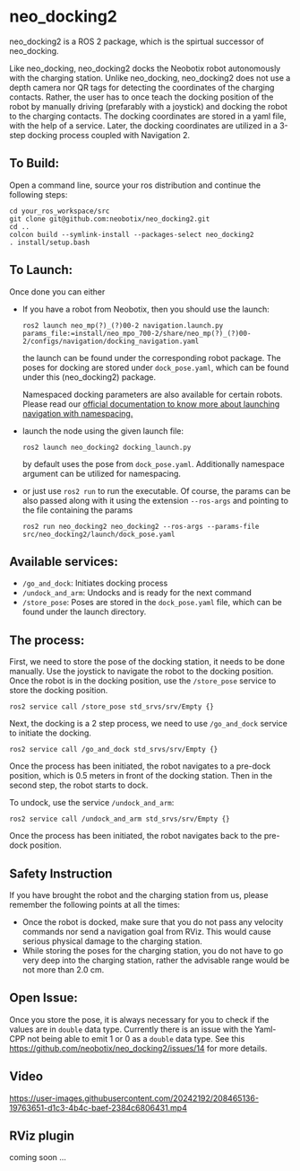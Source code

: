 # neo_docking2

neo_docking2 is a ROS 2 package, which is the spirtual successor of neo_docking.

Like neo_docking, neo_docking2 docks the Neobotix robot autonomously with the charging station. Unlike neo_docking, neo_docking2 does not use a depth camera nor QR tags for detecting the coordinates of the charging contacts. Rather, the user has to once teach the docking position of the robot by manually driving (prefarably with a joystick) and docking the robot to the charging contacts. The docking coordinates are stored in a yaml file, with the help of a service. Later, the docking coordinates are utilized in a 3-step docking process coupled with Navigation 2.


## To Build:

Open a command line, source your ros distribution and continue the following steps:

```
cd your_ros_workspace/src
git clone git@github.com:neobotix/neo_docking2.git
cd ..
colcon build --symlink-install --packages-select neo_docking2
. install/setup.bash
```

## To Launch:

Once done you can either 
  * If you have a robot from Neobotix, then you should use the launch:
 
    ```ros2 launch neo_mp(?)_(?)00-2 navigation.launch.py params_file:=install/neo_mpo_700-2/share/neo_mp(?)_(?)00-2/configs/navigation/docking_navigation.yaml```
    
    the launch can be found under the corresponding robot package. The poses for docking are stored under `dock_pose.yaml`, which can be found under this (neo_docking2) package.

    Namespaced docking parameters are also available for certain robots. Please read our [official documentation to know more about launching navigation with namespacing.](https://neobotix-docs.de/ros/ros1/autonomous_navigation.html)
    
  * launch the node using the given launch file:
  
    ```ros2 launch neo_docking2 docking_launch.py```

    by default uses the pose from  `dock_pose.yaml`. Additionally namespace argument can be utilized for namespacing.
  
  * or just use `ros2 run` to run the executable. Of course, the params can be also passed along with it using the extension `--ros-args` and pointing to the file containing the params
  
    ```ros2 run neo_docking2 neo_docking2 --ros-args --params-file src/neo_docking2/launch/dock_pose.yaml```

## Available services:
  * `/go_and_dock`: Initiates docking process
  * `/undock_and_arm`: Undocks and is ready for the next command
  * `/store_pose`: Poses are stored in the `dock_pose.yaml` file, which can be found under the launch directory. 

## The process:

First, we need to store the pose of the docking station, it needs to be done manually. Use the joystick to navigate the robot to the docking position. Once the robot is in the docking position, use the `/store_pose` service to store the docking position. 

```ros2 service call /store_pose std_srvs/srv/Empty {}```

Next, the docking is a 2 step process, we need to use `/go_and_dock` service to initiate the docking. 

```ros2 service call /go_and_dock std_srvs/srv/Empty {} ```

Once the process has been initiated, the robot navigates to a pre-dock position, which is 0.5 meters in front of the docking station. Then in the second step, the robot starts to dock. 

To undock, use the service `/undock_and_arm`:

```ros2 service call /undock_and_arm std_srvs/srv/Empty {} ```

Once the process has been initiated, the robot navigates back to the pre-dock position.

## Safety Instruction

If you have brought the robot and the charging station from us, please remember the following points at all the times:

 - Once the robot is docked, make sure that you do not pass any velocity commands nor send a navigation goal from RViz. This would cause serious physical damage to the charging station.
 - While storing the poses for the charging station, you do not have to go very deep into the charging station, rather the advisable range would be not more than 2.0 cm.

## Open Issue:

Once you store the pose, it is always necessary for you to check if the values are in `double` data type. Currently there is an issue with the Yaml-CPP not being able to emit 1 or 0 as a `double` data type. See this https://github.com/neobotix/neo_docking2/issues/14 for more details. 

## Video

https://user-images.githubusercontent.com/20242192/208465136-19763651-d1c3-4b4c-baef-2384c6806431.mp4

## RViz plugin

coming soon ...

